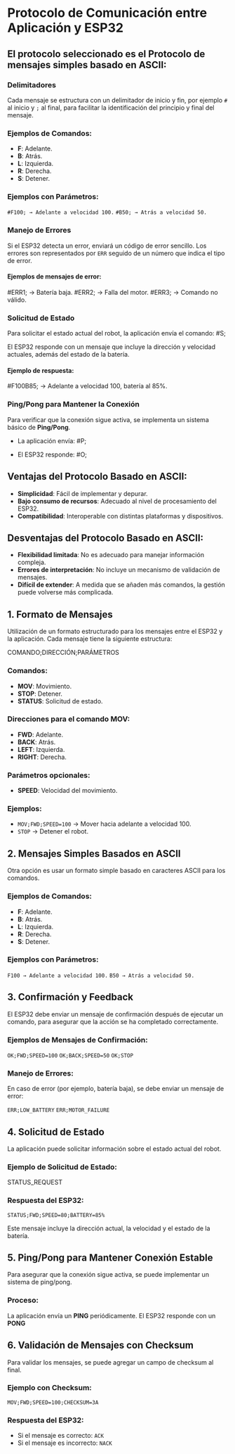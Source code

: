 # Protocolo de Comunicación entre Aplicación y ESP32

## El protocolo seleccionado es el Protocolo de mensajes simples basado en ASCII:

### Delimitadores
Cada mensaje se estructura con un delimitador de inicio y fin, por ejemplo `#` al inicio y `;` al final, para facilitar la identificación del principio y final del mensaje.

### Ejemplos de Comandos:
- **F**: Adelante.
- **B**: Atrás.
- **L**: Izquierda.
- **R**: Derecha.
- **S**: Detener.

### Ejemplos con Parámetros:

`#F100; → Adelante a velocidad 100.` 
`#B50; → Atrás a velocidad 50.`

### Manejo de Errores

Si el ESP32 detecta un error, enviará un código de error sencillo. Los errores son representados por `ERR` seguido de un número que indica el tipo de error.

#### Ejemplos de mensajes de error:
#ERR1; → Batería baja. #ERR2; → Falla del motor. #ERR3; → Comando no válido.

### Solicitud de Estado

Para solicitar el estado actual del robot, la aplicación envía el comando:
#S;

El ESP32 responde con un mensaje que incluye la dirección y velocidad actuales, además del estado de la batería.

#### Ejemplo de respuesta:
#F100B85; → Adelante a velocidad 100, batería al 85%.

### Ping/Pong para Mantener la Conexión

Para verificar que la conexión sigue activa, se implementa un sistema básico de **Ping/Pong**.

- La aplicación envía:
#P;

- El ESP32 responde:
#O;

## Ventajas del Protocolo Basado en ASCII:
- **Simplicidad**: Fácil de implementar y depurar.
- **Bajo consumo de recursos**: Adecuado al nivel de procesamiento del ESP32.
- **Compatibilidad**: Interoperable con distintas plataformas y dispositivos.

## Desventajas del Protocolo Basado en ASCII:
- **Flexibilidad limitada**: No es adecuado para manejar información compleja.
- **Errores de interpretación**: No incluye un mecanismo de validación de mensajes.
- **Difícil de extender**: A medida que se añaden más comandos, la gestión puede volverse más complicada.


## 1. Formato de Mensajes
Utilización de un formato estructurado para los mensajes entre el ESP32 y la aplicación. Cada mensaje tiene la siguiente estructura:

COMANDO;DIRECCIÓN;PARÁMETROS

### Comandos:
- **MOV**: Movimiento.
- **STOP**: Detener.
- **STATUS**: Solicitud de estado.

### Direcciones para el comando MOV:
- **FWD**: Adelante.
- **BACK**: Atrás.
- **LEFT**: Izquierda.
- **RIGHT**: Derecha.

### Parámetros opcionales:
- **SPEED**: Velocidad del movimiento.

### Ejemplos:
- `MOV;FWD;SPEED=100` → Mover hacia adelante a velocidad 100.
- `STOP` → Detener el robot.

## 2. Mensajes Simples Basados en ASCII
Otra opción es usar un formato simple basado en caracteres ASCII para los comandos.

### Ejemplos de Comandos:
- **F**: Adelante.
- **B**: Atrás.
- **L**: Izquierda.
- **R**: Derecha.
- **S**: Detener.

### Ejemplos con Parámetros:

`F100 → Adelante a velocidad 100.` 
`B50 → Atrás a velocidad 50.`

## 3. Confirmación y Feedback
El ESP32 debe enviar un mensaje de confirmación después de ejecutar un comando, para asegurar que la acción se ha completado correctamente.

### Ejemplos de Mensajes de Confirmación:

`OK;FWD;SPEED=100` 
`OK;BACK;SPEED=50`
`OK;STOP`

### Manejo de Errores:
En caso de error (por ejemplo, batería baja), se debe enviar un mensaje de error:

`ERR;LOW_BATTERY` 
`ERR;MOTOR_FAILURE`

## 4. Solicitud de Estado
La aplicación puede solicitar información sobre el estado actual del robot.

### Ejemplo de Solicitud de Estado:
STATUS_REQUEST

### Respuesta del ESP32:
`STATUS;FWD;SPEED=80;BATTERY=85%`

Este mensaje incluye la dirección actual, la velocidad y el estado de la batería.

## 5. Ping/Pong para Mantener Conexión Estable
Para asegurar que la conexión sigue activa, se puede implementar un sistema de ping/pong.

### Proceso:
La aplicación envía un **PING** periódicamente. 
El ESP32 responde con un **PONG**

## 6. Validación de Mensajes con Checksum
Para validar los mensajes, se puede agregar un campo de checksum al final.

### Ejemplo con Checksum:
`MOV;FWD;SPEED=100;CHECKSUM=3A`

### Respuesta del ESP32:
- Si el mensaje es correcto:
`ACK`
- Si el mensaje es incorrecto:
`NACK`
